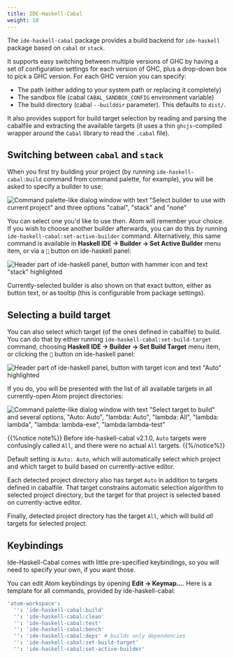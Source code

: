 ```yaml
---
title: IDE-Haskell-Cabal
weight: 10
---
```


The `ide-haskell-cabal` package provides a build backend for `ide-haskell`
package based on `cabal` or `stack`.

It supports easy switching between multiple versions of GHC by having a set of configuration settings for each version of GHC, plus a drop-down box to pick a GHC version. For each GHC version you can specify:

* The path (either adding to your system path or replacing it completely)
* The sandbox file (cabal `CABAL_SANDBOX_CONFIG` environment variable)
* The build directory (cabal `--builddir` parameter). This defaults to `dist/`.

It also provides support for build target selection by reading and parsing the cabalfile and extracting the available targets (it uses a thin `ghcjs`-compiled wrapper around the `Cabal` library to read the `.cabal` file).

## Switching between `cabal` and `stack`

When you first try building your project (by running `ide-haskell-cabal:build` command from command palette, for example), you will be asked to specify a builder to use:

![Command palette-like dialog window with text "Select builder to use with current project" and three options "cabal", "stack" and "none"](/images/399a3ad33f6f603f28703824b4595ea6.png)

You can select one you'd like to use then. Atom will remember your choice. If you wish to choose another builder afterwards, you can do this by running `ide-haskell-cabal:set-active-builder` command. Alternatively, this same command is available in **Haskell IDE -> Builder -> Set Active Builder** menu item, or via a `🔨` button on ide-haskell panel:

![Header part of ide-haskell panel, button with hammer icon and text "stack" highlighted](/images/c52fab5e72d0afff5f835cc03ec2465d.png)

Currently-selected builder is also shown on that exact button, either as button text, or as tooltip (this is configurable from package settings).

## Selecting a build target

You can also select which target (of the ones defined in cabalfile) to build. You can do that by either running `ide-haskell-cabal:set-build-target` command, choosing **Haskell IDE -> Builder -> Set Build Target** menu item, or clicking the `🎯` button on ide-haskell panel:

![Header part of ide-haskell panel, button with target icon and text "Auto" highlighted](/images/305c4065f8a41b3d5b61455409268114.png)

If you do, you will be presented with the list of all available targets in all currently-open Atom project directories:

![Command palette-like dialog window with text "Select target to build" and several options, "Auto: Auto", "lambda: Auto", "lambda: All", "lambda: lambda", "lambda: lambda-exe", "lambda:lambda-test"](/images/f0a7f35533a3c5d15c4ff676f57f426f.png)

{{%notice note%}}
Before ide-haskell-cabal v2.1.0, `Auto` targets were confusingly called `All`, and there were no actual `All` targets.
{{%/notice%}}

Default setting is `Auto: Auto`, which will automatically select which project and which target to build based on currently-active editor.

Each detected project directory also has target `Auto` in addition to targets defined in cabalfile. That target constrains automatic selection algorithm to selected project directory, but the target for that project is selected based on currently-active editor.

Finally, detected project directory has the target `All`, which will build *all* targets for selected project.

## Keybindings

Ide-Haskell-Cabal comes with little pre-specified keybindings, so you will need to specify your own, if you want those.

You can edit Atom keybindings by opening **Edit → Keymap...**. Here is a template for all commands, provided by ide-haskell-cabal:

```cson
'atom-workspace':
  '': 'ide-haskell-cabal:build'
  '': 'ide-haskell-cabal:clean'
  '': 'ide-haskell-cabal:test'
  '': 'ide-haskell-cabal:bench'
  '': 'ide-haskell-cabal:deps' # builds only dependencies
  '': 'ide-haskell-cabal:set-build-target'
  '': 'ide-haskell-cabal:set-active-builder'
```
